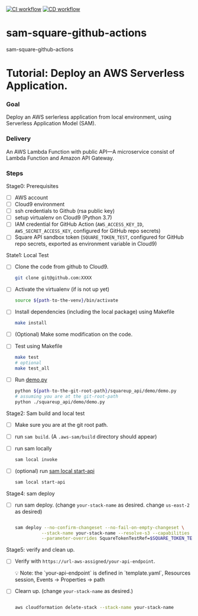 [![CI workflow](https://github.com/kefei-pnnl/sam-square-github-actions/actions/workflows/square_workflow.yml/badge.svg?branch=main)](https://github.com/kefei-pnnl/sam-square-github-actions/actions/workflows/square_workflow.yml)
[![CD workflow](https://github.com/kefei-pnnl/sam-square-github-actions/actions/workflows/sam_workflow.yml/badge.svg?branch=main)](https://github.com/kefei-pnnl/sam-square-github-actions/actions/workflows/sam_workflow.yml)

# sam-square-github-actions
sam-square-github-actions

# Tutorial: Deploy an AWS Serverless Application.

### Goal

Deploy an AWS serlerless application from local environment, using Serverless Application Model (SAM).

### Delivery

An AWS Lambda Function with public API—A microservice consist of Lambda Function and Amazon API Gateway.

### Steps

Stage0: Prerequisites

-   [ ] AWS account
-   [ ] Cloud9 environment
-   [ ] ssh credentials to Github (rsa public key)
-   [ ] setup virtualenv on Cloud9 (Python 3.7)
-   [ ] IAM credential for GitHub Action (`AWS_ACCESS_KEY_ID`, `AWS_SECRET_ACCESS_KEY`, configured for GitHub repo secrets)
-   [ ] Square API sandbox token (`SQUARE_TOKEN_TEST`, configured for GitHub repo secrets, exported as environment variable in Cloud9)

State1: Local Test

-   [ ] Clone the code from github to Cloud9.
    
    ```bash
    git clone git@github.com:XXXX
    
    ```
    
-   [ ] Activate the virtualenv (if is not up yet)
    
    ```bash
    source ${path-to-the-venv}/bin/activate
    
    ```
    
-   [ ] Install dependencies (including the local package) using Makefile
    
    ```bash
    make install
    
    ```
    
-   [ ] (Optional) Make some modification on the code.
    
-   [ ] Test using Makefile
    
    ```bash
    make test
    # optional
    make test_all
    
    ```
    
-   [ ] Run [demo.py](http://demo.py)
    
    ```bash
    python ${path-to-the-git-root-path}/squareup_api/demo/demo.py
    # assuming you are at the git-root-path
    python ./squareup_api/demo/demo.py
    
    ```
    

Stage2: Sam build and local test

-   [ ] Make sure you are at the git root path.
    
-   [ ] run `sam build`. (A `.aws-sam/build` directory should appear)
    
-   [ ] run sam locally
    
    ```bash
    sam local invoke
    
    ```
    
-   [ ] (optional) run [sam local start-api](https://docs.aws.amazon.com/serverless-application-model/latest/developerguide/sam-cli-command-reference-sam-local-start-api.html)
    
    ```bash
    sam local start-api
    
    ```
    

Stage4: sam deploy

-   [ ] run sam deploy. (change `your-stack-name` as desired. change `us-east-2` as desired)
    
    ```bash
    
    sam deploy --no-confirm-changeset --no-fail-on-empty-changeset \
              --stack-name your-stack-name --resolve-s3 --capabilities CAPABILITY_IAM \
              --parameter-overrides SquareTokenTestRef=$SQUARE_TOKEN_TEST --region us-east-2
    
    
    ```
    

Stage5: verify and clean up.

-   [ ] Verify with `https://url-aws-assigned/your-api-endpoint`.
    
    <aside> 💡 Note: the `your-api-endpoint` is defined in `template.yaml`, Resources session, Events → Properties → path
    
    </aside>
    
-   [ ] Clearn up. (change `your-stack-name` as desired.)
    
    ```bash
    
    aws cloudformation delete-stack --stack-name your-stack-name
    
    
    ```
